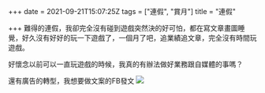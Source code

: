 +++
date = 2021-09-21T15:07:25Z
tags = ["連假", "賞月"]
title = "連假"

+++
難得的連假，我卻完全沒有碰到遊戲突然決的好可怕，都在寫文章畫圖睡覺，好久沒有好好的玩一下遊戲了，一個月了吧，追業績追文章，完全沒有時間玩遊戲。

好懷念以前可以一直玩遊戲的時候，我真的有辦法做好業務跟自媒體的事嗎？

還有廣告的轉型，我想要做文案的FB發文 ![](https://images.pexels.com/photos/6794851/pexels-photo-6794851.jpeg?auto=compress&cs=tinysrgb&dpr=2&h=650&w=940)